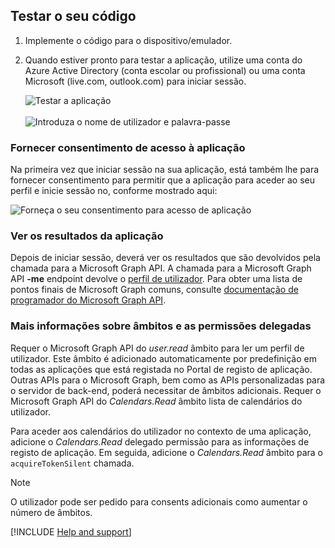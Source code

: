 ## <a name="test-your-code"></a>Testar o seu código

1. Implemente o código para o dispositivo/emulador.

2. Quando estiver pronto para testar a aplicação, utilize uma conta do Azure Active Directory (conta escolar ou profissional) ou uma conta Microsoft (live.com, outlook.com) para iniciar sessão. 

    ![Testar a aplicação](media/active-directory-develop-guidedsetup-android-test/mainwindow.png)
    <br/><br/>
    ![Introduza o nome de utilizador e palavra-passe](media/active-directory-develop-guidedsetup-android-test/usernameandpassword.png)

### <a name="provide-consent-for-application-access"></a>Fornecer consentimento de acesso à aplicação
Na primeira vez que iniciar sessão na sua aplicação, está também lhe para fornecer consentimento para permitir que a aplicação para aceder ao seu perfil e inicie sessão no, conforme mostrado aqui: 

![Forneça o seu consentimento para acesso de aplicação](media/active-directory-develop-guidedsetup-android-test/androidconsent.png)


### <a name="view-application-results"></a>Ver os resultados da aplicação
Depois de iniciar sessão, deverá ver os resultados que são devolvidos pela chamada para a Microsoft Graph API. A chamada para a Microsoft Graph API **-me** endpoint devolve o [perfil de utilizador](https://graph.microsoft.com/v1.0/me). Para obter uma lista de pontos finais de Microsoft Graph comuns, consulte [documentação de programador do Microsoft Graph API](https://developer.microsoft.com/graph/docs#common-microsoft-graph-queries).

<!--start-collapse-->
### <a name="more-information-about-scopes-and-delegated-permissions"></a>Mais informações sobre âmbitos e as permissões delegadas

Requer o Microsoft Graph API do *user.read* âmbito para ler um perfil de utilizador. Este âmbito é adicionado automaticamente por predefinição em todas as aplicações que está registada no Portal de registo de aplicação. Outras APIs para o Microsoft Graph, bem como as APIs personalizadas para o servidor de back-end, poderá necessitar de âmbitos adicionais. Requer o Microsoft Graph API do *Calendars.Read* âmbito lista de calendários do utilizador. 

Para aceder aos calendários do utilizador no contexto de uma aplicação, adicione o *Calendars.Read* delegado permissão para as informações de registo de aplicação. Em seguida, adicione o *Calendars.Read* âmbito para o `acquireTokenSilent` chamada. 

>[!NOTE]
>O utilizador pode ser pedido para consents adicionais como aumentar o número de âmbitos.

<!--end-collapse-->

[!INCLUDE [Help and support](active-directory-develop-help-support-include.md)]

